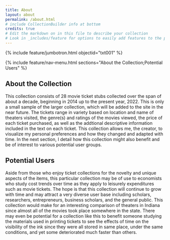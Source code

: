 ```yaml
---
title: About
layout: about
permalink: /about.html
# include CollectionBuilder info at bottom
credits: true
# Edit the markdown on in this file to describe your collection
# Look in _includes/feature for options to easily add features to the page
---
```


{% include feature/jumbotron.html objectid="txt001" %}

{% include feature/nav-menu.html sections="About the Collection;Potential Users" %}

## About the Collection

This collection consists of 28 movie ticket stubs collected over the span of about a decade, beginning in 2014 up to the present year, 2022. This is only a small sample of the larger collection, which will be added to the site in the near future. The tickets range in variety based on location and name of theaters visited, the genre(s) and ratings of the movies viewed, the price of each ticket purchased, as well as the addtional descriptive information included in the text on each ticket. This collection allows me, the creator, to visualize my personal preferences and how they changed and adapted with time. In the next section, I detail how this collection might also benefit and be of interest to various potential user groups. 

## Potential Users

Aside from those who enjoy ticket collections for the novelty and unique aspects of the items, this particular collection may be of use to economists who study cost trends over time as they apply to leisurely expenditures such as movie tickets. The hope is that this collection will continue to grow with time and may attract a very diverse user base including scholars, researchers, entrepreneurs, business scholars, and the general public. This collection would make for an interesting comparison of theaters in Indiana since almost all of the movies took place somewhere in the state. There may even be potential for a collection like this to benefit someone studying the materials used in printing tickets to see the effects of time on the visibility of the ink since they were all stored in same place, under the same conditions, and yet some deteriorated much faster than others.
